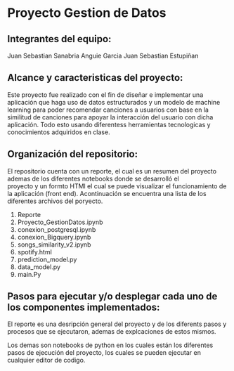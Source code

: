 # Proyecto Gestion de Datos
## Integrantes del equipo: 
   Juan Sebastian Sanabria 
   Anguie Garcia
   Juan Sebastian Estupiñan
    
## Alcance y caracteristicas del proyecto:

   Este proyecto fue realizado con el fin de diseñar e implementar una aplicación que haga uso  de datos estructurados y un modelo de      machine learning para poder recomendar canciones a usuarios con base en la similitud de canciones para apoyar la interacción del        usuario con dicha aplicación. Todo esto usando diferentess herramientas tecnologicas y conocimientos adquiridos en clase.
       
    
 ## Organización del repositorio: 
 
   El repositorio cuenta con un reporte, el cual es un resumen del proyecto ademas de los diferentes notebooks donde se desarrolló el  
   proyecto y un formto HTMl el cual se puede visualizar el funcionamiento de la aplicación (front end). Acontinuación se encuentra una    lista de los diferentes archivos del poryecto.
 
   1. Reporte
   2. Proyecto_GestionDatos.ipynb
   3. conexion_postgresql.ipynb
   4. conexion_Bigquery.ipynb
   6. songs_similarity_v2.ipynb
   7. spotify.html
   8. prediction_model.py
   9. data_model.py
   10. main.Py
  
    
  ## Pasos para ejecutar y/o desplegar cada uno de los componentes implementados:
  
   El reporte es una desripción general del proyecto y de los diferents pasos y procesos que se ejecutaron, ademas de explcaciones de      estos mismos. 
   
   Los demas son notebooks de python en los cuales están los diferentes pasos de ejecución del proyecto, los cuales se pueden ejecutar      en cualquier editor de codigo.  
 

  

